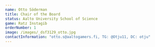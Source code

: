 ```yaml
---
name: Otto Söderman
title: Chair of the Board
status: Aalto University School of Science
game: Ratz Instagib
orderNumber: 1
image: /images/_dsf3129_otto.jpg
contactInformation: "otto.s@aaltogamers.fi, TG: @Otju11, DC: otju"
---
```

